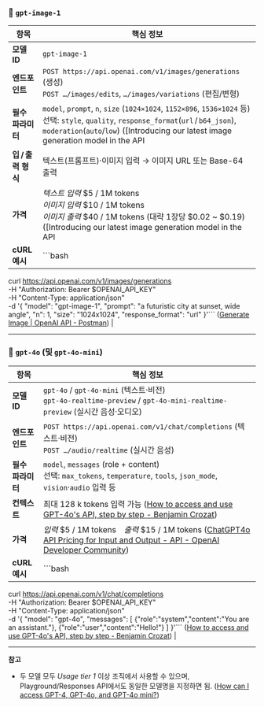 ### 📌 `gpt-image-1`

| 항목 | 핵심 정보 |
|---|---|
| **모델 ID** | `gpt-image-1` |
| **엔드포인트** | `POST https://api.openai.com/v1/images/generations` (생성)<br>`POST …/images/edits`, `…/images/variations` (편집/변형) |
| **필수 파라미터** | `model`, `prompt`, `n`, `size`  (`1024×1024`, `1152×896`, `1536×1024` 등)<br>선택: `style`, `quality`, `response_format`(`url` / `b64_json`), `moderation`(`auto`/`low`)  ([Introducing our latest image generation model in the API | OpenAI](https://openai.com/index/image-generation-api/)) |
| **입 / 출력 형식** | 텍스트(프롬프트)·이미지 입력 → 이미지 URL 또는 Base-64 출력 |
| **가격** | *텍스트 입력* $5 / 1M tokens<br>*이미지 입력* $10 / 1M tokens<br>*이미지 출력* $40 / 1M tokens (대략 1장당 $0.02 ~ $0.19)  ([Introducing our latest image generation model in the API | OpenAI](https://openai.com/index/image-generation-api/)) |
| **cURL 예시** | ```bash
curl https://api.openai.com/v1/images/generations \
  -H "Authorization: Bearer $OPENAI_API_KEY" \
  -H "Content-Type: application/json" \
  -d '{
    "model": "gpt-image-1",
    "prompt": "a futuristic city at sunset, wide angle",
    "n": 1,
    "size": "1024x1024",
    "response_format": "url"
  }'```  ([Generate Image | OpenAI API - Postman](https://www.postman.com/devrel/openai/request/riub8s3/generate-image?utm_source=chatgpt.com)) |

---

### 📌 `gpt-4o` (및 `gpt-4o-mini`)

| 항목 | 핵심 정보 |
|---|---|
| **모델 ID** | `gpt-4o`  /  `gpt-4o-mini` (텍스트·비전)<br>`gpt-4o-realtime-preview`  /  `gpt-4o-mini-realtime-preview` (실시간 음성·오디오) |
| **엔드포인트** | `POST https://api.openai.com/v1/chat/completions` (텍스트·비전)<br>`POST …/audio/realtime` (실시간 음성) |
| **필수 파라미터** | `model`, `messages` (role + content)<br>선택: `max_tokens`, `temperature`, `tools`, `json_mode`, `vision`·`audio` 입력 등 |
| **컨텍스트** | 최대 128 k tokens 입력 가능  ([How to access and use GPT-4o's API, step by step - Benjamin Crozat](https://benjamincrozat.com/gpt-4o?utm_source=chatgpt.com)) |
| **가격** | *입력* $5 / 1M tokens *출력* $15 / 1M tokens  ([ChatGPT4o API Pricing for Input and Output - API - OpenAI Developer Community](https://community.openai.com/t/chatgpt4o-api-pricing-for-input-and-output/746258)) |
| **cURL 예시** | ```bash
curl https://api.openai.com/v1/chat/completions \
  -H "Authorization: Bearer $OPENAI_API_KEY" \
  -H "Content-Type: application/json" \
  -d '{
    "model": "gpt-4o",
    "messages": [
      {"role":"system","content":"You are an assistant."},
      {"role":"user","content":"Hello!"}
    ]
  }'```  ([How to access and use GPT-4o's API, step by step - Benjamin Crozat](https://benjamincrozat.com/gpt-4o?utm_source=chatgpt.com)) |

---

**참고**  
- 두 모델 모두 *Usage tier 1* 이상 조직에서 사용할 수 있으며, Playground/Responses API에서도 동일한 모델명을 지정하면 됨.  ([How can I access GPT-4, GPT-4o, and GPT-4o mini?](https://help.openai.com/en/articles/7102672-how-can-i-access-gpt-4-gpt-4o-and-gpt-4o-mini?utm_source=chatgpt.com))